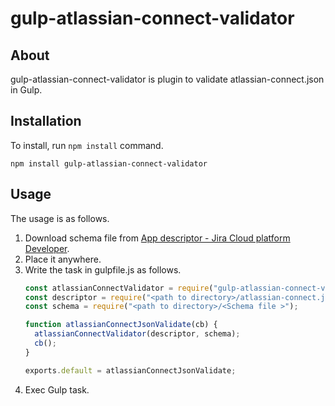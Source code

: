 # gulp-atlassian-connect-validator

## About
gulp-atlassian-connect-validator is plugin to validate atlassian-connect.json in Gulp.

## Installation
To install, run `npm install` command.

```
npm install gulp-atlassian-connect-validator
```

## Usage
The usage is as follows.

1. Download schema file from [App descriptor - Jira Cloud platform Developer](https://developer.atlassian.com/cloud/jira/platform/app-descriptor/).
2. Place it anywhere.
3. Write the task in gulpfile.js as follows.
    ```javascript
    const atlassianConnectValidator = require("gulp-atlassian-connect-validator.js");
    const descriptor = require("<path to directory>/atlassian-connect.json");
    const schema = require("<path to directory>/<Schema file >");
    
    function atlassianConnectJsonValidate(cb) {
      atlassianConnectValidator(descriptor, schema);
      cb();
    }
    
    exports.default = atlassianConnectJsonValidate;
    ```
4. Exec Gulp task.
